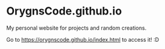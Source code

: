 # OrygnsCode.github.io
My personal website for projects and random creations.

Go to https://orygnscode.github.io/index.html to access it! :D
